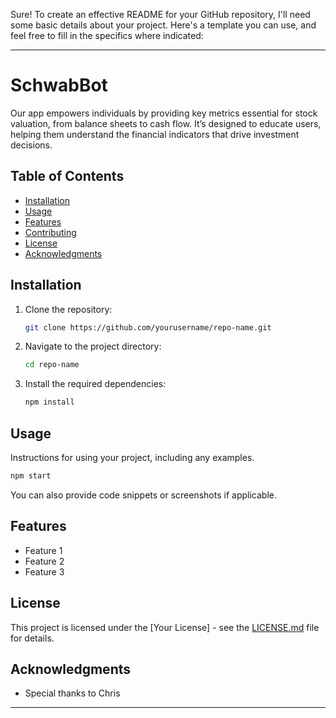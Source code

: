 Sure! To create an effective README for your GitHub repository, I'll need some basic details about your project. Here's a template you can use, and feel free to fill in the specifics where indicated:

---

# SchwabBot

Our app empowers individuals by providing key metrics essential for stock valuation, from balance sheets to cash flow. It’s designed to educate users, helping them understand the financial indicators that drive investment decisions.

## Table of Contents

- [Installation](#installation)
- [Usage](#usage)
- [Features](#features)
- [Contributing](#contributing)
- [License](#license)
- [Acknowledgments](#acknowledgments)

## Installation

1. Clone the repository:
   ```bash
   git clone https://github.com/yourusername/repo-name.git
   ```
2. Navigate to the project directory:
   ```bash
   cd repo-name
   ```
3. Install the required dependencies:
   ```bash
   npm install
   ```

## Usage

Instructions for using your project, including any examples. 

```bash
npm start
```

You can also provide code snippets or screenshots if applicable.

## Features

- Feature 1
- Feature 2
- Feature 3


## License

This project is licensed under the [Your License] - see the [LICENSE.md](LICENSE.md) file for details.

## Acknowledgments

- Special thanks to Chris

---
